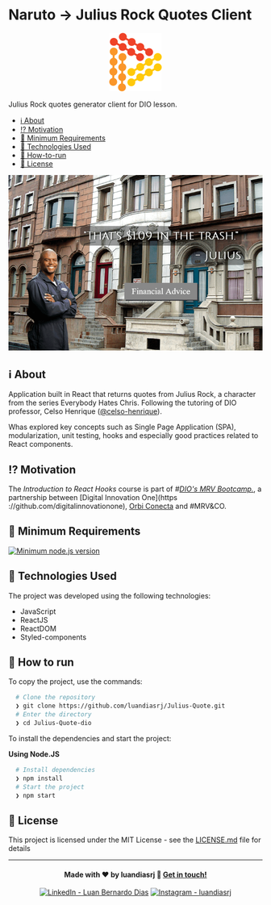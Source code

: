# Naruto -> Julius Rock Quotes Client

<p align="center"><a href="https://www.dio.me/">
  <img src="./images/logo-DIO.png" alt="Logo Digital Innovation One"></a>
  </p>
  
Julius Rock quotes generator client for DIO lesson.

  <!--ts-->
* [ℹ️ About](#ℹ%EF%B8%8F-about)
* [⁉️ Motivation](#%EF%B8%8F-Motivation)
* [🌱 Minimum Requirements](#-minimum-requirements)
* [🚀 Technologies Used](#-technologies-used)
* [🔗 How-to-run](#-how-to-run)
* [📝 License](#-license)
  <!--te-->

<p align="center">
<img src="./images/Screenshot.png" alt="Application screenshot">
</p>

## ℹ️ About

Application built in React that returns quotes from Julius Rock, a character from the series Everybody Hates Chris. Following the tutoring of DIO professor, Celso Henrique ([@celso-henrique](https://github.com/celso-henrique)).

Whas explored key concepts such as Single Page Application (SPA), modularization, unit testing, hooks and especially good practices related to React components.

## ⁉️ Motivation

The *Introduction to React Hooks* course is part of *#[DIO's MRV Bootcamp.](https://web.dio.me/track/mrv-fullstack-developer)*, a partnership between [Digital Innovation One](https ://github.com/digitalinnovationone), [Orbi Conecta](https://github.com/orbiconecta) and #MRV&CO.

## 🌱 Minimum Requirements

[![Minimum node.js version](https://badgen.net/npm/node/express)](https://npmjs.com/package/express)

## 🚀 Technologies Used

The project was developed using the following technologies:

- JavaScript
- ReactJS
- ReactDOM
- Styled-components

## 🔗 How to run

To copy the project, use the commands:

```bash
  # Clone the repository
  ❯ git clone https://github.com/luandiasrj/Julius-Quote.git
  # Enter the directory
  ❯ cd Julius-Quote-dio
```



To install the dependencies and start the project:


**Using Node.JS**

```bash
  # Install dependencies
  ❯ npm install
  # Start the project
  ❯ npm start
```

## 📝 License

This project is licensed under the MIT License - see the [LICENSE.md](LICENSE) file for details
  
</p>

* * *
<h4 align="center">
  Made with ❤️ by luandiasrj 👋️ <a href="mailto:luandias@outlook.com">Get in touch!</a>
</h4>

<p align="center">
  
<a href="https://www.linkedin.com/in/luan-bernardo-dias"/>
<img src="https://img.shields.io/badge/LinkedIn-Luan_Bernardo_Dias-0e76a8?style=flat&logoColor=white&logo=linkedin" alt="LinkedIn - Luan Bernardo Dias"></a>

<a href="https://www.instagram.com/luandiasrj/"/>
<img src="https://img.shields.io/badge/instagram-luandiasrj-%23E4405F.svg?style=flat&logo=Instagram&logoColor=white" alt="Instagram - luandiasrj"></a>
  
</p> 